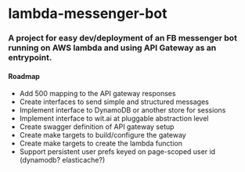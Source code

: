 # lambda-messenger-bot

### A project for easy dev/deployment of an FB messenger bot running on AWS lambda and using API Gateway as an entrypoint.

#### Roadmap

  - Add 500 mapping to the API gateway responses
  - Create interfaces to send simple and structured messages
  - Implement interface to DynamoDB or another store for sessions
  - Implement interface to wit.ai at pluggable abstraction level
  - Create swagger definition of API gateway setup
  - Create make targets to build/configure the gateway
  - Create make targets to create the lambda function
  - Support persistent user prefs keyed on page-scoped user id (dynamodb? elasticache?)
